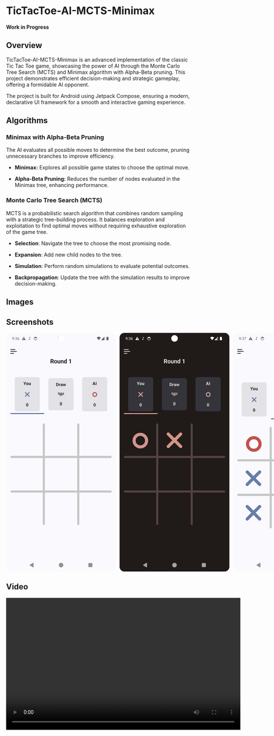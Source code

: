 
# TicTacToe-AI-MCTS-Minimax

**Work in Progress**

## Overview

TicTacToe-AI-MCTS-Minimax is an advanced implementation of the classic Tic Tac Toe game, showcasing the power of AI through the Monte Carlo Tree Search (MCTS) and Minimax algorithm with Alpha-Beta pruning. This project demonstrates efficient decision-making and strategic gameplay, offering a formidable AI opponent.

The project is built for Android using Jetpack Compose, ensuring a modern, declarative UI framework for a smooth and interactive gaming experience.
## Algorithms

### Minimax with Alpha-Beta Pruning

The AI evaluates all possible moves to determine the best outcome, pruning unnecessary branches to improve efficiency.

-   **Minimax:** Explores all possible game states to choose the optimal move.

-   **Alpha-Beta Pruning:** Reduces the number of nodes evaluated in the Minimax tree, enhancing performance.

### Monte Carlo Tree Search (MCTS)
MCTS is a probabilistic search algorithm that combines random sampling with a strategic tree-building process. It balances exploration and exploitation to find optimal moves without requiring exhaustive exploration of the game tree.

-   **Selection**: Navigate the tree to choose the most promising node.

-   **Expansion**: Add new child nodes to the tree.

-   **Simulation**: Perform random simulations to evaluate potential outcomes.

-   **Backpropagation**: Update the tree with the simulation results to improve decision-making.

## Images

## Screenshots
<div style="display: flex; gap: 10px;">
    <img src="assets/screen_shot_1.png" width="300" alt="Screenshot 1">
    <img src="assets/screen_shot_2.png" width="300" alt="Screenshot 2">
    <img src="assets/screen_shot_3.png" width="300" alt="Screenshot 3">
</div>

## Video
<video width="640" height="360" controls>
  <source src="assets/minimax_alpha_beta.mp4" type="video/mp4">
  Your browser does not support the video tag.
</video>